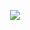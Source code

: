<p align="center">
  <img src="https://github.com/zosam-mosam/clink_server/assets/48588777/6796e74d-0ea7-4628-88f2-a4eee5899647">
</p>

